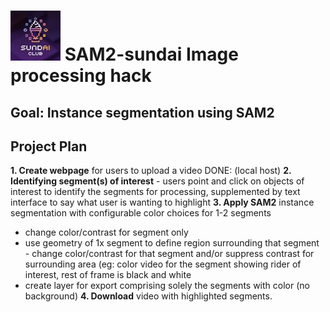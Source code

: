 # ![Alt](/sc.jpg "Title") SAM2-sundai Image processing hack 


## Goal: Instance segmentation using SAM2 

## Project Plan
**1. Create webpage** for users to upload a video DONE: (local host) 
**2. Identifying segment(s) of interest** - users point and click on objects of interest to identify the segments for processing, supplemented by text interface to say what user is wanting to highlight
**3. Apply SAM2** instance segmentation with configurable color choices for 1-2 segments
- change color/contrast for segment only
- use geometry of 1x segment to define region surrounding that segment - change color/contrast for that segment and/or suppress contrast for surrounding area (eg: color video for the segment showing rider of interest, rest of frame is black and white
- create layer for export comprising solely the segments with color (no background)
**4. Download** video with highlighted segments. 
